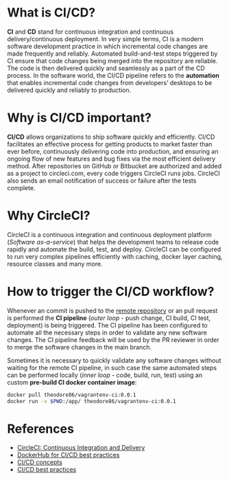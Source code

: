 # What is CI/CD?

**CI** and **CD** stand for continuous integration and continuous delivery/continuous deployment. In very simple terms, CI is a modern software development practice in which incremental code changes are made frequently and reliably. Automated build-and-test steps triggered by CI ensure that code changes being merged into the repository are reliable. The code is then delivered quickly and seamlessly as a part of the CD process. In the software world, the CI/CD pipeline refers to the **automation** that enables incremental code changes from developers’ desktops to be delivered quickly and reliably to production.

# Why is CI/CD important?

**CI/CD** allows organizations to ship software quickly and efficiently. CI/CD facilitates an effective process for getting products to market faster than ever before, continuously delivering code into production, and ensuring an ongoing flow of new features and bug fixes via the most efficient delivery method. After repositories on GitHub or Bitbucket are authorized and added as a project to circleci.com, every code triggers CircleCI runs jobs. CircleCI also sends an email notification of success or failure after the tests complete.

# Why CircleCI?

CircleCI is a continuous integration and continuous deployment platform (*Software as-a-service*) that helps the development teams to release code rapidly and automate the build, test, and deploy.
CircleCI can be configured to run very complex pipelines efficiently with caching, docker layer caching, resource classes and many more.

# How to trigger the CI/CD workflow?

Whenever an commit is pushed to the [remote repository](https://github.com/theodore86/vagrantenv) or an pull request is performed the **CI pipeline** (*outer loop* - push change, CI build, CI test, deployment) is being triggered. The CI pipeline has been configured to automate all the necessary steps in order to validate any new software changes. The CI pipeline feedback will be used by the PR reviewer in order to merge the software changes in the main branch.

Sometimes it is necessary to quickly validate any software changes without waiting for the remote CI pipeline, in such case the same automated steps can be performed locally (*inner loop* - code, build, run, test) using an custom **pre-build CI docker container image**:

```bash
docker pull theodore86/vagrantenv-ci:0.0.1
docker run -v $PWD:/app/ theodore86/vagrantenv-ci:0.0.1
```

# References

- [CircleCI: Continuous Integration and Delivery](https://circleci.com/)
- [DockerHub for CI/CD best practices](https://www.docker.com/blog/best-practices-for-using-docker-hub-for-ci-cd/)
- [CI/CD concepts](https://docs.gitlab.com/ee/ci/introduction/)
- [CI/CD best practices](https://about.gitlab.com/blog/2022/02/03/how-to-keep-up-with-ci-cd-best-practices/)
